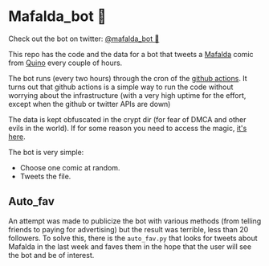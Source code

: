 # Mafalda_bot 🤖

Check out the bot on twitter: [@mafalda_bot 🤖](https://twitter.com/mafalda_bot)

This repo has the code and the data for a bot that tweets a [Mafalda](https://en.wikipedia.org/wiki/Mafalda) comic from [Quino](https://en.wikipedia.org/wiki/Quino) every couple of hours.

The bot runs (every two hours) through the cron of the [github actions](https://github.com/lbellomo/mafalda_bot/blob/master/.github/workflows/main.yml). It turns out that github actions is a simple way to run the code without worrying about the infrastructure (with a very high uptime for the effort, except when the github or twitter APIs are down)

The data is kept obfuscated in the crypt dir (for fear of DMCA and other evils in the world). If for some reason you need to access the magic, [it's here](https://github.com/lbellomo/mafalda_bot/blob/master/main.py#L49).

The bot is very simple:
- Choose one comic at random.
- Tweets the file.

## Auto_fav

An attempt was made to publicize the bot with various methods (from telling friends to paying for advertising) but the result was terrible, less than 20 followers. To solve this, there is the `auto_fav.py` that looks for tweets about Mafalda in the last week and faves them in the hope that the user will see the bot and be of interest.